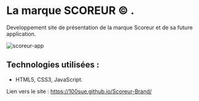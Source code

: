 # La marque SCOREUR © .
Developpement site de présentation de la marque Scoreur et de sa future application.

![scoreur-app](https://user-images.githubusercontent.com/90606431/172805700-0f0d9481-2d5f-476c-8485-eb69b5fa9ac6.png)

 ## Technologies utilisées : ##
 
- HTML5, CSS3, JavaScript.

Lien vers le site : https://100sue.github.io/Scoreur-Brand/
